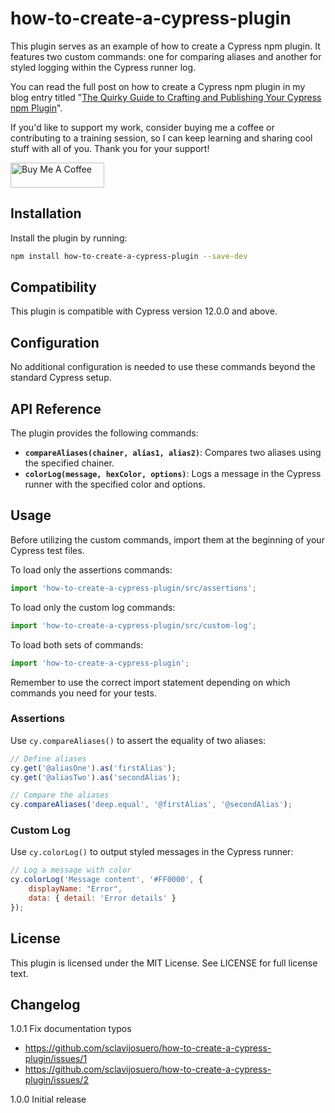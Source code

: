 # how-to-create-a-cypress-plugin

This plugin serves as an example of how to create a Cypress npm plugin. It features two custom commands: one for comparing aliases and another for styled logging within the Cypress runner log.

You can read the full post on how to create a Cypress npm plugin in my blog entry titled "[The Quirky Guide to Crafting and Publishing Your Cypress npm Plugin](https://dev.to/sebastianclavijo/the-quirky-guide-to-crafting-and-publishing-your-cypress-npm-plugin-2pii "The Quirky Guide to Crafting and Publishing Your Cypress npm Plugin")".

If you'd like to support my work, consider buying me a coffee or contributing to a training session, so I can keep learning and sharing cool stuff with all of you. Thank you for your support!

<a href="https://www.buymeacoffee.com/sclavijosuero" target="_blank"><img src="https://cdn.buymeacoffee.com/buttons/v2/default-yellow.png" alt="Buy Me A Coffee" style="height: 40px !important;width: 150px !important;" ></a>

## Installation

Install the plugin by running:

```bash
npm install how-to-create-a-cypress-plugin --save-dev
```

## Compatibility

This plugin is compatible with Cypress version 12.0.0 and above.

## Configuration

No additional configuration is needed to use these commands beyond the standard Cypress setup.

## API Reference

The plugin provides the following commands:

- **`compareAliases(chainer, alias1, alias2)`**: Compares two aliases using the specified chainer.
- **`colorLog(message, hexColor, options)`**: Logs a message in the Cypress runner with the specified color and options.

## Usage

Before utilizing the custom commands, import them at the beginning of your Cypress test files.

To load only the assertions commands:
``` javascript
import 'how-to-create-a-cypress-plugin/src/assertions';
```

To load only the custom log commands:
``` javascript
import 'how-to-create-a-cypress-plugin/src/custom-log';
```

To load both sets of commands:
``` javascript
import 'how-to-create-a-cypress-plugin';
```

Remember to use the correct import statement depending on which commands you need for your tests.

### Assertions

Use `cy.compareAliases()` to assert the equality of two aliases:

``` javascript
// Define aliases
cy.get('@aliasOne').as('firstAlias');
cy.get('@aliasTwo').as('secondAlias');

// Compare the aliases
cy.compareAliases('deep.equal', '@firstAlias', '@secondAlias');
```

### Custom Log

Use `cy.colorLog()` to output styled messages in the Cypress runner:

``` javascript
// Log a message with color
cy.colorLog('Message content', '#FF0000', {
    displayName: "Error",
    data: { detail: 'Error details' }
});
```

## License

This plugin is licensed under the MIT License. See LICENSE for full license text.

## Changelog

1.0.1 Fix documentation typos
 - https://github.com/sclavijosuero/how-to-create-a-cypress-plugin/issues/1
 - https://github.com/sclavijosuero/how-to-create-a-cypress-plugin/issues/2

1.0.0 Initial release
